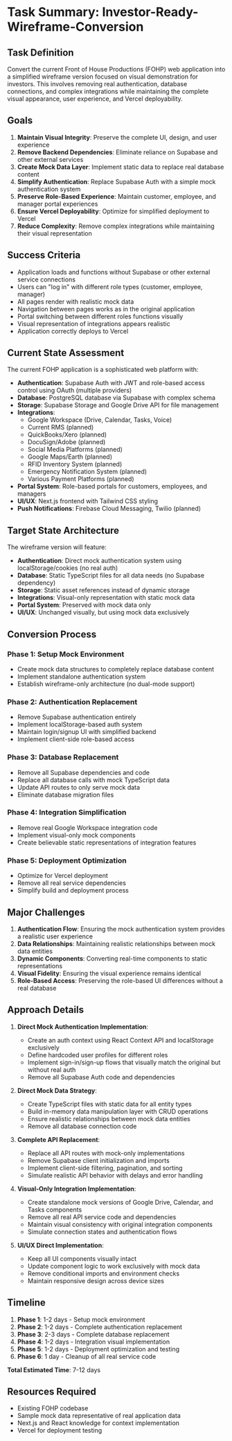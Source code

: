 # Task Summary: Investor-Ready-Wireframe-Conversion

## Task Definition

Convert the current Front of House Productions (FOHP) web application into a simplified wireframe version focused on visual demonstration for investors. This involves removing real authentication, database connections, and complex integrations while maintaining the complete visual appearance, user experience, and Vercel deployability.

## Goals

1. **Maintain Visual Integrity**: Preserve the complete UI, design, and user experience
2. **Remove Backend Dependencies**: Eliminate reliance on Supabase and other external services
3. **Create Mock Data Layer**: Implement static data to replace real database content
4. **Simplify Authentication**: Replace Supabase Auth with a simple mock authentication system
5. **Preserve Role-Based Experience**: Maintain customer, employee, and manager portal experiences
6. **Ensure Vercel Deployability**: Optimize for simplified deployment to Vercel
7. **Reduce Complexity**: Remove complex integrations while maintaining their visual representation

## Success Criteria

- Application loads and functions without Supabase or other external service connections
- Users can "log in" with different role types (customer, employee, manager)
- All pages render with realistic mock data
- Navigation between pages works as in the original application
- Portal switching between different roles functions visually
- Visual representation of integrations appears realistic
- Application correctly deploys to Vercel

## Current State Assessment

The current FOHP application is a sophisticated web platform with:

- **Authentication**: Supabase Auth with JWT and role-based access control using OAuth (multiple providers)
- **Database**: PostgreSQL database via Supabase with complex schema
- **Storage**: Supabase Storage and Google Drive API for file management
- **Integrations**: 
  - Google Workspace (Drive, Calendar, Tasks, Voice)
  - Current RMS (planned)
  - QuickBooks/Xero (planned)
  - DocuSign/Adobe (planned)
  - Social Media Platforms (planned)
  - Google Maps/Earth (planned)
  - RFID Inventory System (planned)
  - Emergency Notification System (planned)
  - Various Payment Platforms (planned)
- **Portal System**: Role-based portals for customers, employees, and managers
- **UI/UX**: Next.js frontend with Tailwind CSS styling
- **Push Notifications**: Firebase Cloud Messaging, Twilio (planned)

## Target State Architecture

The wireframe version will feature:

- **Authentication**: Direct mock authentication system using localStorage/cookies (no real auth)
- **Database**: Static TypeScript files for all data needs (no Supabase dependency)
- **Storage**: Static asset references instead of dynamic storage
- **Integrations**: Visual-only representation with static mock data
- **Portal System**: Preserved with mock data only
- **UI/UX**: Unchanged visually, but using mock data exclusively

## Conversion Process

### Phase 1: Setup Mock Environment
- Create mock data structures to completely replace database content
- Implement standalone authentication system
- Establish wireframe-only architecture (no dual-mode support)

### Phase 2: Authentication Replacement
- Remove Supabase authentication entirely
- Implement localStorage-based auth system
- Maintain login/signup UI with simplified backend
- Implement client-side role-based access

### Phase 3: Database Replacement
- Remove all Supabase dependencies and code
- Replace all database calls with mock TypeScript data
- Update API routes to only serve mock data
- Eliminate database migration files

### Phase 4: Integration Simplification
- Remove real Google Workspace integration code
- Implement visual-only mock components
- Create believable static representations of integration features

### Phase 5: Deployment Optimization
- Optimize for Vercel deployment
- Remove all real service dependencies
- Simplify build and deployment process

## Major Challenges

1. **Authentication Flow**: Ensuring the mock authentication system provides a realistic user experience
2. **Data Relationships**: Maintaining realistic relationships between mock data entities
3. **Dynamic Components**: Converting real-time components to static representations
4. **Visual Fidelity**: Ensuring the visual experience remains identical
5. **Role-Based Access**: Preserving the role-based UI differences without a real database

## Approach Details

1. **Direct Mock Authentication Implementation**:
   - Create an auth context using React Context API and localStorage exclusively
   - Define hardcoded user profiles for different roles
   - Implement sign-in/sign-up flows that visually match the original but without real auth
   - Remove all Supabase Auth code and dependencies

2. **Direct Mock Data Strategy**:
   - Create TypeScript files with static data for all entity types
   - Build in-memory data manipulation layer with CRUD operations
   - Ensure realistic relationships between mock data entities
   - Remove all database connection code

3. **Complete API Replacement**:
   - Replace all API routes with mock-only implementations
   - Remove Supabase client initialization and imports
   - Implement client-side filtering, pagination, and sorting
   - Simulate realistic API behavior with delays and error handling

4. **Visual-Only Integration Implementation**:
   - Create standalone mock versions of Google Drive, Calendar, and Tasks components
   - Remove all real API service code and dependencies
   - Maintain visual consistency with original integration components
   - Simulate connection states and authentication flows

5. **UI/UX Direct Implementation**:
   - Keep all UI components visually intact
   - Update component logic to work exclusively with mock data
   - Remove conditional imports and environment checks
   - Maintain responsive design across device sizes

## Timeline

1. **Phase 1**: 1-2 days - Setup mock environment
2. **Phase 2**: 1-2 days - Complete authentication replacement
3. **Phase 3**: 2-3 days - Complete database replacement
4. **Phase 4**: 1-2 days - Integration visual implementation
5. **Phase 5**: 1-2 days - Deployment optimization and testing
6. **Phase 6**: 1 day - Cleanup of all real service code

**Total Estimated Time**: 7-12 days

## Resources Required

- Existing FOHP codebase
- Sample mock data representative of real application data
- Next.js and React knowledge for context implementation
- Vercel for deployment testing

